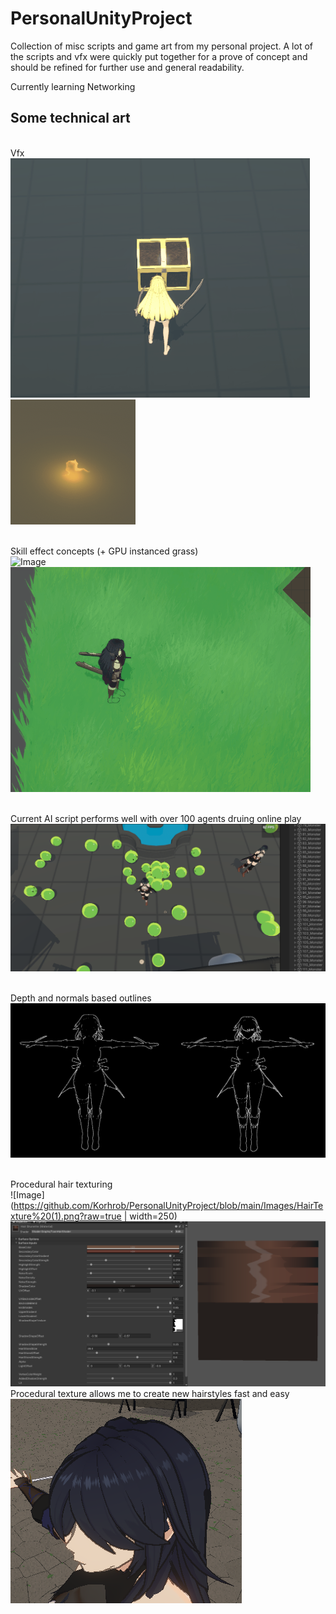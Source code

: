 # PersonalUnityProject

Collection of misc scripts and game art from my personal project.
A lot of the scripts and vfx were quickly put together for a prove of concept and should be refined for further use and general readability.

Currently learning Networking 

## Some technical art
<br/>Vfx<br/>
![Image](https://github.com/Korhrob/PersonalUnityProject/blob/main/Images/chests.gif?raw=true)
![Image](https://github.com/Korhrob/PersonalUnityProject/blob/main/Images/fire.gif?raw=true)

<br/>Skill effect concepts (+ GPU instanced grass)<br/>
![Image](https://github.com/Korhrob/PersonalUnityProject/blob/main/Images/whirlwind.gif?raw=true)
![Image](https://github.com/Korhrob/PersonalUnityProject/blob/main/Images/skillSwiftSlash.gif?raw=true)

<br/>Current AI script performs well with over 100 agents druing online play <br/>
![Image](https://github.com/Korhrob/PersonalUnityProject/blob/main/Images/ailist.png?raw=true)

<br/>Depth and normals based outlines<br/>
![Image](https://github.com/Korhrob/PersonalUnityProject/blob/main/Images/outlinesmaterial.png?raw=true)

<br/>Procedural hair texturing<br/>
![Image](https://github.com/Korhrob/PersonalUnityProject/blob/main/Images/HairTexture%20(1).png?raw=true | width=250)
![Image](https://github.com/Korhrob/PersonalUnityProject/blob/main/Images/hairshader.png?raw=true)
<br/>Procedural texture allows me to create new hairstyles fast and easy<br/>
![Image](https://github.com/Korhrob/PersonalUnityProject/blob/main/Images/proceduralhair.png?raw=true)
